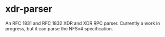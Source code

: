# xdr-parser

An RFC 1831 and RFC 1832 XDR and XDR RPC parser. Currently a work in progress, but it can parse the
NFSv4 specification.
